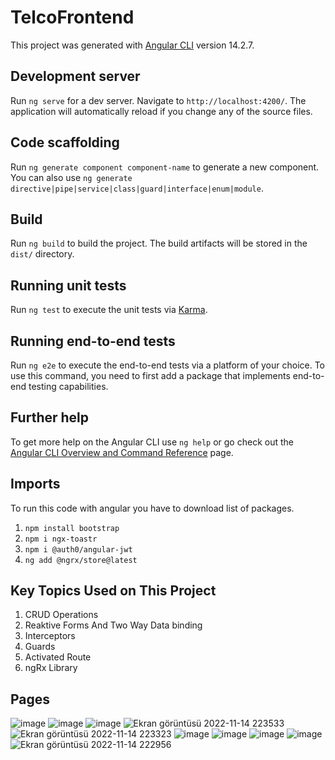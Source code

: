 # TelcoFrontend

This project was generated with [Angular CLI](https://github.com/angular/angular-cli) version 14.2.7.

## Development server

Run `ng serve` for a dev server. Navigate to `http://localhost:4200/`. The application will automatically reload if you change any of the source files.

## Code scaffolding

Run `ng generate component component-name` to generate a new component. You can also use `ng generate directive|pipe|service|class|guard|interface|enum|module`.

## Build

Run `ng build` to build the project. The build artifacts will be stored in the `dist/` directory.

## Running unit tests

Run `ng test` to execute the unit tests via [Karma](https://karma-runner.github.io).

## Running end-to-end tests

Run `ng e2e` to execute the end-to-end tests via a platform of your choice. To use this command, you need to first add a package that implements end-to-end testing capabilities.

## Further help

To get more help on the Angular CLI use `ng help` or go check out the [Angular CLI Overview and Command Reference](https://angular.io/cli) page.


## Imports

To run this code with angular you have to download list of packages.
1. `npm install bootstrap`
2. `npm i ngx-toastr`
3. `npm i @auth0/angular-jwt`
4. `ng add @ngrx/store@latest`

## Key Topics Used on This Project

1. CRUD Operations
2. Reaktive Forms And Two Way Data binding
3. Interceptors
4. Guards
5. Activated Route
6. ngRx Library

## Pages
![image](https://user-images.githubusercontent.com/111922323/201753687-0d15a63e-aea0-4354-a9ce-e73379785327.png)
![image](https://user-images.githubusercontent.com/111922323/201753929-5e5c75e7-6abb-4bf5-86da-2a1c45468e64.png)
![image](https://user-images.githubusercontent.com/111922323/201753962-dd36405e-24b4-4581-b087-c0d02a6b02b6.png)
![Ekran görüntüsü 2022-11-14 223533](https://user-images.githubusercontent.com/111922323/201754029-8e2ad506-45e7-48e7-8f0c-c8e4398e30b4.png)
![Ekran görüntüsü 2022-11-14 223323](https://user-images.githubusercontent.com/111922323/201754061-bf9984db-7985-4d03-a678-d22dd39cf586.png)
![image](https://user-images.githubusercontent.com/111922323/201753981-2ba28b1a-a815-4bf3-b68a-f2b8a1f1c91b.png)
![image](https://user-images.githubusercontent.com/111922323/201754194-e1e08732-4a83-4339-95b7-6870172cfd33.png)
![image](https://user-images.githubusercontent.com/111922323/201754114-b7c33db7-368f-46a8-bcf4-443832cb64e5.png)
![image](https://user-images.githubusercontent.com/111922323/201754142-998da9c8-abe4-45a6-907b-cea030e93e6f.png)
![Ekran görüntüsü 2022-11-14 222956](https://user-images.githubusercontent.com/111922323/201754231-58192418-348a-42a2-879b-4bd54d93cc6c.png)
